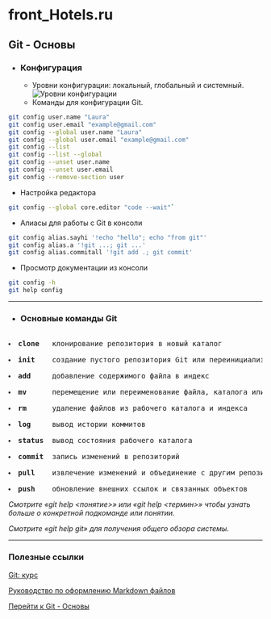 # front_Hotels.ru

## <a id="title1">Git - Основы</a> 


- ### Конфигурация
   - Уровни конфигурации: локальный, глобальный и системный.
   ![Уровни конфигурации](https://www.example.com/image.jpg)
   - Команды для конфигурации Git.
``` bash
git config user.name "Laura"
git config user.email "example@gmail.com"
git config --global user.name "Laura"
git config --global user.email "example@gmail.com"
git config --list
git config --list --global
git config --unset user.name
git config --unset user.email
git config --remove-section user
```
   - Настройка редактора
``` bash
git config --global core.editor "code --wait"`
```
   - Алиасы для работы с Git в консоли
``` bash
git config alias.sayhi '!echo "hello"; echo "from git"'
git config alias.a '!git ...; git ...'
git config alias.commitall '!git add .; git commit'
```
   - Просмотр документации из консоли
``` bash
git config -h
git help config
```
---
- ### Основные команды Git

<pre>
    <li><b>clone</b>   клонирование репозитория в новый каталог
    <li><b>init</b>    создание пустого репозитория Git или переинициализация существующего
    <li><b>add</b>     добавление содержимого файла в индекс
    <li><b>mv</b>      перемещение или переименование файла, каталога или символьной ссылки
    <li><b>rm</b>      удаление файлов из рабочего каталога и индекса
    <li><b>log</b>     вывод истории коммитов
    <li><b>status</b>  вывод состояния рабочего каталога
    <li><b>commit</b>  запись изменений в репозиторий
    <li><b>pull</b>    извлечение изменений и объединение с другим репозиторием или локальной веткой
    <li><b>push</b>    обновление внешних ссылок и связанных объектов
</pre>


*Смотрите «git help <понятие>»
или «git help <термин>» чтобы узнать больше о конкретной подкоманде
или понятии.*

*Смотрите «git help git» для получения общего обзора системы.*

---

### Полезные ссылки

[Git: курс](https://www.youtube.com/playlist?list=PLDyvV36pndZFHXjXuwA_NywNrVQO0aQqb)

[Руководство по оформлению Markdown файлов](https://gist.github.com/Jekins/2bf2d0638163f1294637#some-title-1)

[Перейти к Git - Основы](#title1)
